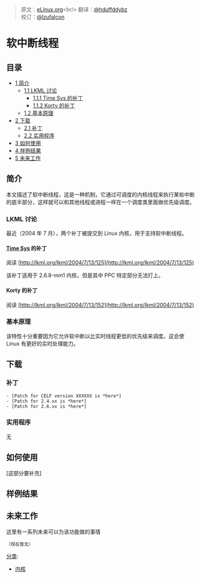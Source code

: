 > 原文：[eLinux.org](http://eLinux.org/Soft_IRQ_Threads "http://eLinux.org/Soft_IRQ_Threads")<br/>
> 翻译：[@hduffddybz](https://github.com/hduffddybz)<br/>
> 校订：[@lzufalcon](https://github.com/lzufalcon)

# 软中断线程



## 目录

-   [1 简介](#introduction)
    -   [1.1 LKML 讨论](#lkml-discussions)
        -   [1.1.1 Time Sys 的补丁](#time-sys-patch)
        -   [1.1.2 Korty 的补丁](#korty-patch)
    -   [1.2 基本原理](#rationale)
-   [2 下载](#downloads)
    -   [2.1 补丁](#patch)
    -   [2.2 实用程序](#utility-programs)
-   [3 如何使用](#how-to-use)
-   [4 样例结果](#sample-results)
-   [5 未来工作](#future-work)

<span id="introduction"></span>

## 简介

本文描述了软中断线程，这是一种机制，它通过可调度的内核线程来执行某些中断的底半部分，这样就可以和其他线程或进程一样在一个调度类里面做优先级调度。


<span id="lkml-discussions"></span>

### LKML 讨论

最近（2004 年 7 月），两个补丁被提交到 Linux 内核，用于支持软中断线程。

<span id="time-sys-patch"></span>

#### [Time Sys](http://eLinux.org/Time_Sys "Time Sys") 的补丁

阅读
[http://lkml.org/lkml/2004/7/13/125](http://lkml.org/lkml/2004/7/13/125)

该补丁适用于 2.6.8-mm1 内核，但是其中 PPC 特定部分无法打上。

<span id="korty-patch"></span>

#### Korty 的补丁

阅读
[http://lkml.org/lkml/2004/7/13/152](http://lkml.org/lkml/2004/7/13/152)

<span id="rationale"></span>

### 基本原理

该特性十分重要因为它允许软中断以比实时线程更低的优先级来调度。这会使 Linux 有更好的实时处理能力。

<span id="downloads"></span>

## 下载

<span id="patch"></span>

### 补丁

    - [Patch for CELF version XXXXXX is *here*]
    - [Patch for 2.4.xx is *here*]
    - [Patch for 2.6.xx is *here*]

<span id="utility-programs"></span>

### 实用程序

无

<span id="how-to-use"></span>

## 如何使用

[这部分要补充]

<span id="sample-results"></span>

## 样例结果

<span id="future-work"></span>

## 未来工作

这里有一系列未来可以为该功能做的事情

    （现在暂无）


[分类](http://eLinux.org/Special:Categories "Special:Categories"):

-   [内核](http://eLinux.org/Category:Kernel "Category:Kernel")

